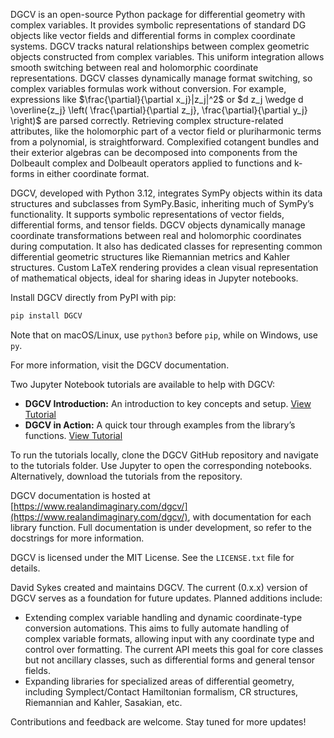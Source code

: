 DGCV is an open-source Python package for differential geometry with complex variables. It provides symbolic representations of standard DG objects like vector fields and differential forms in complex coordinate systems. DGCV tracks natural relationships between complex geometric objects constructed from complex variables. This uniform integration allows smooth switching between real and holomorphic coordinate representations. DGCV classes dynamically manage format switching, so complex variables formulas work without conversion. For example, expressions like $\frac{\partial}{\partial x_j}|z_j|^2$ or $d z_j \wedge d \overline{z_j} \left( \frac{\partial}{\partial z_j}, \frac{\partial}{\partial y_j} \right)$ are parsed correctly. Retrieving complex structure-related attributes, like the holomorphic part of a vector field or pluriharmonic terms from a polynomial, is straightforward. Complexified cotangent bundles and their exterior algebras can be decomposed into components from the Dolbeault complex and Dolbeault operators applied to functions and k-forms in either coordinate format.

DGCV, developed with Python 3.12, integrates SymPy objects within its data structures and subclasses from SymPy.Basic, inheriting much of SymPy’s functionality. It supports symbolic representations of vector fields, differential forms, and tensor fields. DGCV objects dynamically manage coordinate transformations between real and holomorphic coordinates during computation. It also has dedicated classes for representing common differential geometric structures like Riemannian metrics and Kahler structures. Custom LaTeX rendering provides a clean visual representation of mathematical objects, ideal for sharing ideas in Jupyter notebooks.

Install DGCV directly from PyPI with pip:
```bash
pip install DGCV
```

Note that on macOS/Linux, use `python3` before `pip`, while on Windows, use `py`.

For more information, visit the DGCV documentation.

Two Jupyter Notebook tutorials are available to help with DGCV:

- **DGCV Introduction:** An introduction to key concepts and setup. [View Tutorial](https://www.realandimaginary.com/dgcv/tutorials/DGCV_introduction/)
- **DGCV in Action:** A quick tour through examples from the library’s functions. [View Tutorial](https://www.realandimaginary.com/dgcv/tutorials/DGCV_in_action/)

To run the tutorials locally, clone the DGCV GitHub repository and navigate to the tutorials folder. Use Jupyter to open the corresponding notebooks. Alternatively, download the tutorials from the repository.

DGCV documentation is hosted at [https://www.realandimaginary.com/dgcv/](https://www.realandimaginary.com/dgcv/), with documentation for each library function. Full documentation is under development, so refer to the docstrings for more information.

DGCV is licensed under the MIT License. See the `LICENSE.txt` file for details.

David Sykes created and maintains DGCV.
The current (0.x.x) version of DGCV serves as a foundation for future updates. Planned additions include:

- Extending complex variable handling and dynamic coordinate-type conversion automations. This aims to fully automate handling of complex variable formats, allowing input with any coordinate type and control over formatting. The current API meets this goal for core classes but not ancillary classes, such as differential forms and general tensor fields.
- Expanding libraries for specialized areas of differential geometry, including Symplect/Contact Hamiltonian formalism, CR structures, Riemannian and Kahler, Sasakian, etc.

Contributions and feedback are welcome.
Stay tuned for more updates!
